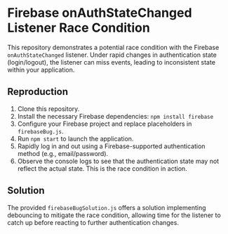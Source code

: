 # Firebase onAuthStateChanged Listener Race Condition

This repository demonstrates a potential race condition with the Firebase `onAuthStateChanged` listener.  Under rapid changes in authentication state (login/logout), the listener can miss events, leading to inconsistent state within your application.

## Reproduction

1. Clone this repository.
2. Install the necessary Firebase dependencies: `npm install firebase`
3. Configure your Firebase project and replace placeholders in `firebaseBug.js`.
4. Run `npm start` to launch the application.
5. Rapidly log in and out using a Firebase-supported authentication method (e.g., email/password).
6. Observe the console logs to see that the authentication state may not reflect the actual state. This is the race condition in action.

## Solution

The provided `firebaseBugSolution.js` offers a solution implementing debouncing to mitigate the race condition, allowing time for the listener to catch up before reacting to further authentication changes.